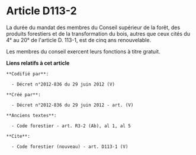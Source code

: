 # Article D113-2

La durée du mandat des membres du Conseil supérieur de la forêt, des produits forestiers et de la transformation du bois,
autres que ceux cités du 4° au 20° de l'article D. 113-1, est de cinq ans renouvelable. 

Les membres du conseil exercent leurs fonctions à titre gratuit.

**Liens relatifs à cet article**

	**Codifié par**:

	  - Décret n°2012-836 du 29 juin 2012 (V)

	**Créé par**:

	  - Décret n°2012-836 du 29 juin 2012 - art. (V)

	**Anciens textes**:

	  - Code forestier - art. R3-2 (Ab), al 1, al 5

	**Cite**:

	  - Code forestier (nouveau) - art. D113-1 (V)
